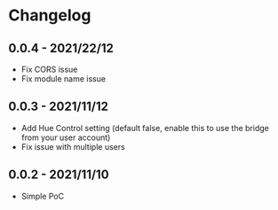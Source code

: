 # Changelog

## 0.0.4 - 2021/22/12

* Fix CORS issue
* Fix module name issue

## 0.0.3 - 2021/11/12

* Add Hue Control setting (default false, enable this to use the bridge from your user account)
* Fix issue with multiple users

## 0.0.2 - 2021/11/10

* Simple PoC